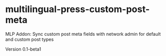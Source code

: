 # multilingual-press-custom-post-meta
MLP Addon: Sync custom post meta fields with network admin for default and custom post types
 
Version 0.1-beta1
